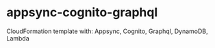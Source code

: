 # appsync-cognito-graphql
CloudFormation template with: Appsync, Cognito, Graphql, DynamoDB, Lambda
